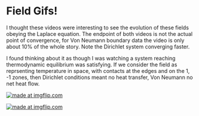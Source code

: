 # Field Gifs!

I thought these videos were interesting to see the evolution of these fields obeying the Laplace equation. The endpoint of both videos is not the actual point of convergence, for Von Neumann boundary data the video is only about 10% of the whole story. Note the Dirichlet system converging faster.

I found thinking about it as though I was watching a system reaching thermodynamic equilibrium was satisfying. If we consider the field as reprsenting temperature in space, with contacts at the edges and on the 1, -1 zones, then Dirichlet conditions meant no heat transfer, Von Neumann no net heat flow. 


<a href="https://imgflip.com/gif/270om2"><img src="https://i.imgflip.com/270om2.gif" title="made at imgflip.com"/></a>


<a href="https://imgflip.com/gif/270p09"><img src="https://i.imgflip.com/270p09.gif" title="made at imgflip.com"/></a>

